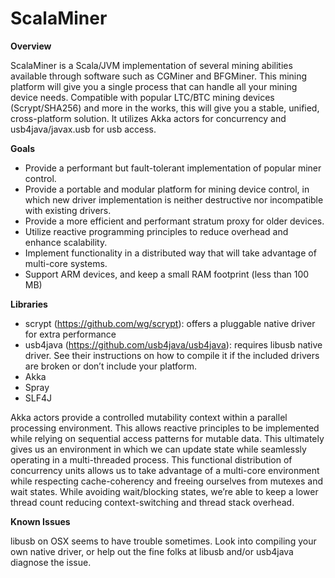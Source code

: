 ScalaMiner
==========

**Overview**

ScalaMiner is a Scala/JVM implementation of several mining abilities available through software such as CGMiner and BFGMiner. This mining platform will give you a single process that can handle all your mining device needs. Compatible with popular LTC/BTC mining devices (Scrypt/SHA256) and more in the works, this will give you a stable, unified, cross-platform solution. It utilizes Akka actors for concurrency and usb4java/javax.usb for usb access. 

**Goals**

* Provide a performant but fault-tolerant implementation of popular miner control.
* Provide a portable and modular platform for mining device control, in which new driver implementation is neither destructive nor incompatible with existing drivers.
* Provide a more efficient and performant stratum proxy for older devices.
* Utilize reactive programming principles to reduce overhead and enhance scalability. 
* Implement functionality in a distributed way that will take advantage of multi-core systems.
* Support ARM devices, and keep a small RAM footprint (less than 100 MB)

**Libraries**

* scrypt (https://github.com/wg/scrypt): offers a pluggable native driver for extra performance
* usb4java (https://github.com/usb4java/usb4java): requires libusb native driver. See their instructions on how to compile it if the included drivers are broken or don’t include your platform.
* Akka
* Spray
* SLF4J

Akka actors provide a controlled mutability context within a parallel processing environment. This allows reactive principles to be implemented while relying on sequential access patterns for mutable data. This ultimately gives us an environment in which we can update state while seamlessly operating in a multi-threaded process. This functional distribution of concurrency units allows us to take advantage of a multi-core environment while respecting cache-coherency and freeing ourselves from mutexes and wait states. While avoiding wait/blocking states, we’re able to keep a lower thread count reducing context-switching and thread stack overhead.

**Known Issues**

libusb on OSX seems to have trouble sometimes. Look into compiling your own native driver, or help out the fine folks at libusb and/or usb4java diagnose the issue. 
